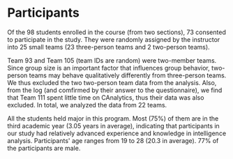 # Participants

Of the 98 students enrolled in the course (from two sections), 73 consented to participate in the study. They were randomly assigned by the instructor into 25 small teams (23 three-person teams and 2 two-person teams).

Team 93 and Team 105 (team IDs are random) were two-member teams. Since group size is an important factor that influences group behavior, two-person teams may behave qualitatively differently from three-person teams. We thus excluded the two two-person team data from the analysis. Also, from the log (and comfirmed by their answer to the questionnaire), we find that Team 111 spent little time on CAnalytics, thus their data was also excluded. In total, we analyzed the data from 22 teams.

All the students held major in this program. Most (75\%) of them are in the third academic year (3.05 years in average), indicating that participants in our study had relatively advanced experience and knowledge in intelligence analysis. Participants' age ranges from 19 to 28 (20.3 in average). 77\% of the participants are male.
